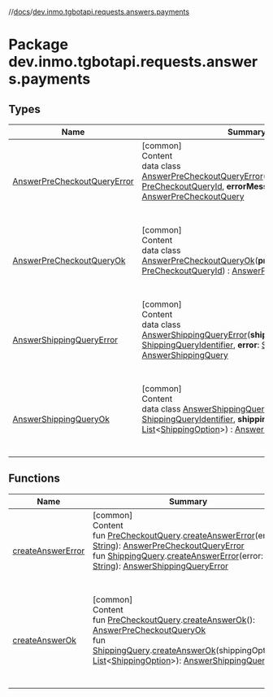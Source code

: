 //[docs](../../index.md)/[dev.inmo.tgbotapi.requests.answers.payments](index.md)



# Package dev.inmo.tgbotapi.requests.answers.payments  


## Types  
  
|  Name |  Summary | 
|---|---|
| <a name="dev.inmo.tgbotapi.requests.answers.payments/AnswerPreCheckoutQueryError///PointingToDeclaration/"></a>[AnswerPreCheckoutQueryError](-answer-pre-checkout-query-error/index.md)| <a name="dev.inmo.tgbotapi.requests.answers.payments/AnswerPreCheckoutQueryError///PointingToDeclaration/"></a>[common]  <br>Content  <br>data class [AnswerPreCheckoutQueryError](-answer-pre-checkout-query-error/index.md)(**preCheckoutQueryId**: [PreCheckoutQueryId](../dev.inmo.tgbotapi.types/index.md#%5Bdev.inmo.tgbotapi.types%2FPreCheckoutQueryId%2F%2F%2FPointingToDeclaration%2F%5D%2FClasslikes%2F625018081), **errorMessage**: [String](https://kotlinlang.org/api/latest/jvm/stdlib/kotlin/-string/index.html)) : [AnswerPreCheckoutQuery](../dev.inmo.tgbotapi.requests.answers.payments.abstracts/-answer-pre-checkout-query/index.md)  <br><br><br>|
| <a name="dev.inmo.tgbotapi.requests.answers.payments/AnswerPreCheckoutQueryOk///PointingToDeclaration/"></a>[AnswerPreCheckoutQueryOk](-answer-pre-checkout-query-ok/index.md)| <a name="dev.inmo.tgbotapi.requests.answers.payments/AnswerPreCheckoutQueryOk///PointingToDeclaration/"></a>[common]  <br>Content  <br>data class [AnswerPreCheckoutQueryOk](-answer-pre-checkout-query-ok/index.md)(**preCheckoutQueryId**: [PreCheckoutQueryId](../dev.inmo.tgbotapi.types/index.md#%5Bdev.inmo.tgbotapi.types%2FPreCheckoutQueryId%2F%2F%2FPointingToDeclaration%2F%5D%2FClasslikes%2F625018081)) : [AnswerPreCheckoutQuery](../dev.inmo.tgbotapi.requests.answers.payments.abstracts/-answer-pre-checkout-query/index.md)  <br><br><br>|
| <a name="dev.inmo.tgbotapi.requests.answers.payments/AnswerShippingQueryError///PointingToDeclaration/"></a>[AnswerShippingQueryError](-answer-shipping-query-error/index.md)| <a name="dev.inmo.tgbotapi.requests.answers.payments/AnswerShippingQueryError///PointingToDeclaration/"></a>[common]  <br>Content  <br>data class [AnswerShippingQueryError](-answer-shipping-query-error/index.md)(**shippingQueryId**: [ShippingQueryIdentifier](../dev.inmo.tgbotapi.types/index.md#%5Bdev.inmo.tgbotapi.types%2FShippingQueryIdentifier%2F%2F%2FPointingToDeclaration%2F%5D%2FClasslikes%2F625018081), **error**: [String](https://kotlinlang.org/api/latest/jvm/stdlib/kotlin/-string/index.html)) : [AnswerShippingQuery](../dev.inmo.tgbotapi.requests.answers.payments.abstracts/-answer-shipping-query/index.md)  <br><br><br>|
| <a name="dev.inmo.tgbotapi.requests.answers.payments/AnswerShippingQueryOk///PointingToDeclaration/"></a>[AnswerShippingQueryOk](-answer-shipping-query-ok/index.md)| <a name="dev.inmo.tgbotapi.requests.answers.payments/AnswerShippingQueryOk///PointingToDeclaration/"></a>[common]  <br>Content  <br>data class [AnswerShippingQueryOk](-answer-shipping-query-ok/index.md)(**shippingQueryId**: [ShippingQueryIdentifier](../dev.inmo.tgbotapi.types/index.md#%5Bdev.inmo.tgbotapi.types%2FShippingQueryIdentifier%2F%2F%2FPointingToDeclaration%2F%5D%2FClasslikes%2F625018081), **shippingOptions**: [List](https://kotlinlang.org/api/latest/jvm/stdlib/kotlin.collections/-list/index.html)<[ShippingOption](../dev.inmo.tgbotapi.types.payments/-shipping-option/index.md)>) : [AnswerShippingQuery](../dev.inmo.tgbotapi.requests.answers.payments.abstracts/-answer-shipping-query/index.md)  <br><br><br>|


## Functions  
  
|  Name |  Summary | 
|---|---|
| <a name="dev.inmo.tgbotapi.requests.answers.payments//createAnswerError/dev.inmo.tgbotapi.types.payments.PreCheckoutQuery#kotlin.String/PointingToDeclaration/"></a>[createAnswerError](create-answer-error.md)| <a name="dev.inmo.tgbotapi.requests.answers.payments//createAnswerError/dev.inmo.tgbotapi.types.payments.PreCheckoutQuery#kotlin.String/PointingToDeclaration/"></a>[common]  <br>Content  <br>fun [PreCheckoutQuery](../dev.inmo.tgbotapi.types.payments/-pre-checkout-query/index.md).[createAnswerError](create-answer-error.md)(error: [String](https://kotlinlang.org/api/latest/jvm/stdlib/kotlin/-string/index.html)): [AnswerPreCheckoutQueryError](-answer-pre-checkout-query-error/index.md)  <br>fun [ShippingQuery](../dev.inmo.tgbotapi.types.payments/-shipping-query/index.md).[createAnswerError](create-answer-error.md)(error: [String](https://kotlinlang.org/api/latest/jvm/stdlib/kotlin/-string/index.html)): [AnswerShippingQueryError](-answer-shipping-query-error/index.md)  <br><br><br>|
| <a name="dev.inmo.tgbotapi.requests.answers.payments//createAnswerOk/dev.inmo.tgbotapi.types.payments.PreCheckoutQuery#/PointingToDeclaration/"></a>[createAnswerOk](create-answer-ok.md)| <a name="dev.inmo.tgbotapi.requests.answers.payments//createAnswerOk/dev.inmo.tgbotapi.types.payments.PreCheckoutQuery#/PointingToDeclaration/"></a>[common]  <br>Content  <br>fun [PreCheckoutQuery](../dev.inmo.tgbotapi.types.payments/-pre-checkout-query/index.md).[createAnswerOk](create-answer-ok.md)(): [AnswerPreCheckoutQueryOk](-answer-pre-checkout-query-ok/index.md)  <br>fun [ShippingQuery](../dev.inmo.tgbotapi.types.payments/-shipping-query/index.md).[createAnswerOk](create-answer-ok.md)(shippingOptions: [List](https://kotlinlang.org/api/latest/jvm/stdlib/kotlin.collections/-list/index.html)<[ShippingOption](../dev.inmo.tgbotapi.types.payments/-shipping-option/index.md)>): [AnswerShippingQueryOk](-answer-shipping-query-ok/index.md)  <br><br><br>|

